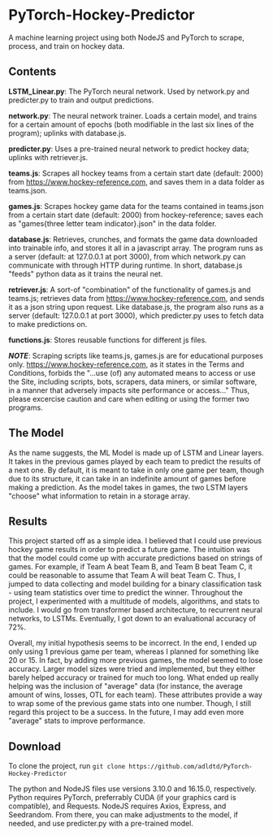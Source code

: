 # PyTorch-Hockey-Predictor

A machine learning project using both NodeJS and PyTorch to scrape, process, and train on hockey data.

## Contents

**LSTM_Linear.py**: The PyTorch neural network. Used by network.py and predicter.py to train and output predictions.

**network.py**: The neural network trainer. Loads a certain model, and trains for a certain amount of epochs (both modifiable in the last six lines of the program); uplinks with database.js.

**predicter.py**: Uses a pre-trained neural network to predict hockey data; uplinks with retriever.js.


**teams.js**: Scrapes all hockey teams from a certain start date (default: 2000) from https://www.hockey-reference.com, and saves them in a data folder as teams.json.

**games.js**: Scrapes hockey game data for the teams contained in teams.json from a certain start date (default: 2000) from hockey-reference; saves each as "games{three letter team indicator}.json" in the data folder.

**database.js**: Retrieves, crunches, and formats the game data downloaded into trainable info, and stores it all in a javascript array. The program runs as a server (default: at 127.0.0.1 at port 3000), from which network.py can communicate with through HTTP during runtime. In short, database.js "feeds" python data as it trains the neural net.

**retriever.js**: A sort-of "combination" of the functionality of games.js and teams.js; retrieves data from https://www.hockey-reference.com, and sends it as a json string upon request. Like database.js, the program also runs as a server (default: 127.0.0.1 at port 3000), which predicter.py uses to fetch data to make predictions on.

**functions.js**: Stores reusable functions for different js files.


***NOTE***: Scraping scripts like teams.js, games.js are for educational purposes only. https://www.hockey-reference.com, as it states in the Terms and Conditions, forbids the "...use (of) any automated means to access or use the Site, including scripts, bots, scrapers, data miners, or similar software, in a manner that adversely impacts site performance or access..." Thus, please excercise caution and care when editing or using the former two programs.

## The Model

As the name suggests, the ML Model is made up of LSTM and Linear layers. It takes in the previous games played by each team to predict the results of a next one. By default, it is meant to take in only one game per team, though due to its structure, it can take in an indefinite amount of games before making a prediction. As the model takes in games, the two LSTM layers "choose" what information to retain in a storage array.

## Results

This project started off as a simple idea. I believed that I could use previous hockey game results in order to predict a future game. The intuition was that the model could come up with accurate predictions based on strings of games. For example, if Team A beat Team B, and Team B beat Team C, it could be reasonable to assume that Team A will beat Team C. Thus, I jumped to data collecting and model building for a binary classification task - using team statistics over time to predict the winner. Throughout the project, I experimented with a multitude of models, algorithms, and stats to include. I would go from transformer based architecture, to recurrent neural networks, to LSTMs. Eventually, I got down to an evaluational accuracy of 72%.

Overall, my initial hypothesis seems to be incorrect. In the end, I ended up only using 1 previous game per team, whereas I planned for something like 20 or 15. In fact, by adding more previous games, the model seemed to lose accuracy. Larger model sizes were tried and implemented, but they either barely helped accuracy or trained for much too long. What ended up really helping was the inclusion of "average" data (for instance, the average amount of wins, losses, OTL for each team). These attributes provide a way to wrap some of the previous game stats into one number. Though, I still regard this project to be a success. In the future, I may add even more "average" stats to improve performance.

## Download

To clone the project, run `git clone https://github.com/adldtd/PyTorch-Hockey-Predictor`

The python and NodeJS files use versions 3.10.0 and 16.15.0, respectively. Python requires PyTorch, preferrably CUDA (if your graphics card is compatible), and Requests. NodeJS requires Axios, Express, and Seedrandom. From there, you can make adjustments to the model, if needed, and use predicter.py with a pre-trained model.